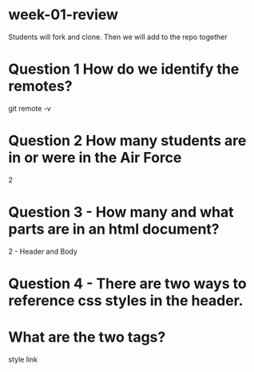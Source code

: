 # week-01-review
Students will fork and clone. Then we will add to the repo together

# Question 1 How do we identify the remotes?
git remote -v

# Question 2 How many students are in or were in the Air Force
2

# Question 3 - How many and what parts are in an html document?
2 - Header and Body

# Question 4 - There are two ways to reference css styles in the header.
# What are the two tags?
style
link
